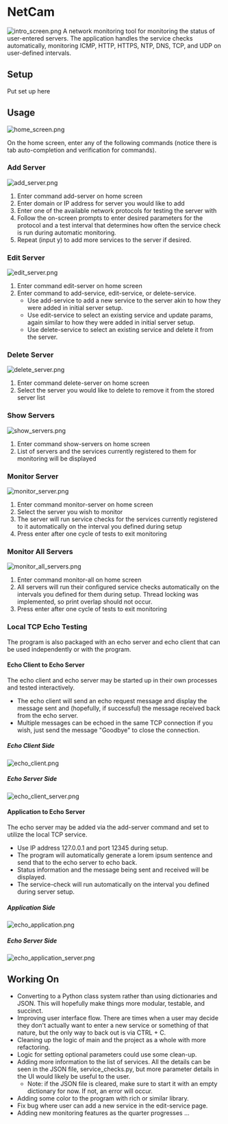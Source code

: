 # NetCam

![intro_screen.png](readme_images/intro_screen.png)
A network monitoring tool for monitoring the status of user-entered servers. The application handles the service checks automatically, monitoring ICMP, HTTP, HTTPS, NTP, DNS, TCP, and UDP on user-defined intervals.

## Setup

Put set up here

## Usage

![home_screen.png](readme_images/home_screen.png)

On the home screen, enter any of the following commands (notice there is tab auto-completion and verification for commands). 

### Add Server

![add_server.png](readme_images/add_server.png)

1. Enter command add-server on home screen
2. Enter domain or IP address for server you would like to add
3. Enter one of the available network protocols for testing the server with
4. Follow the on-screen prompts to enter desired parameters for the protocol and a test interval that determines how often the service check is run during automatic monitoring.
5. Repeat (input y) to add more services to the server if desired.

### Edit Server

![edit_server.png](readme_images/edit_server.png)

1. Enter command edit-server on home screen
2. Enter command to add-service, edit-service, or delete-service.
   - Use add-service to add a new service to the server akin to how they were added in initial server setup.
   - Use edit-service to select an existing service and update params, again similar to how they were added in initial server setup.
   - Use delete-service to select an existing service and delete it from the server.

### Delete Server

![delete_server.png](readme_images/delete_server.png)

1. Enter command delete-server on home screen
2. Select the server you would like to delete to remove it from the stored server list

### Show Servers

![show_servers.png](readme_images/show_servers.png)

1. Enter command show-servers on home screen
2. List of servers and the services currently registered to them for monitoring will be displayed

### Monitor Server

![monitor_server.png](readme_images/monitor_server.png)

1. Enter command monitor-server on home screen
2. Select the server you wish to monitor
3. The server will run service checks for the services currently registered to it automatically on the interval you defined during setup
4. Press enter after one cycle of tests to exit monitoring

### Monitor All Servers

![monitor_all_servers.png](readme_images/monitor_all_servers.png)

1. Enter command monitor-all on home screen
2. All servers will run their configured service checks automatically on the intervals you defined for them during setup. Thread locking was implemented, so print overlap should not occur.
3. Press enter after one cycle of tests to exit monitoring

### Local TCP Echo Testing

The program is also packaged with an echo server and echo client that can be used independently or with the program.

#### Echo Client to Echo Server

The echo client and echo server may be started up in their own processes and tested interactively.
- The echo client will send an echo request message and display the message sent and (hopefully, if successful) the message received back from the echo server. 
- Multiple messages can be echoed in the same TCP connection if you wish, just send the message "Goodbye" to close the connection.

##### Echo Client Side

![echo_client.png](readme_images/echo_client.png)

##### Echo Server Side

![echo_client_server.png](readme_images/echo_client_server.png)

#### Application to Echo Server

The echo server may be added via the add-server command and set to utilize the local TCP service.
- Use IP address 127.0.0.1 and port 12345 during setup.
- The program will automatically generate a lorem ipsum sentence and send that to the echo server to echo back. 
- Status information and the message being sent and received will be displayed.
- The service-check will run automatically on the interval you defined during server setup.

##### Application Side

![echo_application.png](readme_images/echo_application.png)

##### Echo Server Side

![echo_application_server.png](readme_images/echo_application_server.png)

## Working On

- Converting to a Python class system rather than using dictionaries and JSON. This will hopefully make things more modular, testable, and succinct.
- Improving user interface flow. There are times when a user may decide they don't actually want to enter a new service or something of that nature, but the only way to back out is via CTRL + C.
- Cleaning up the logic of main and the project as a whole with more refactoring.
- Logic for setting optional parameters could use some clean-up.
- Adding more information to the list of services. All the details can be seen in the JSON file, service_checks.py, but more parameter details in the UI would likely be useful to the user.
    - Note: if the JSON file is cleared, make sure to start it with an empty dictionary for now. If not, an error will occur.
- Adding some color to the program with rich or similar library.
- Fix bug where user can add a new service in the edit-service page.
- Adding new monitoring features as the quarter progresses ... 

